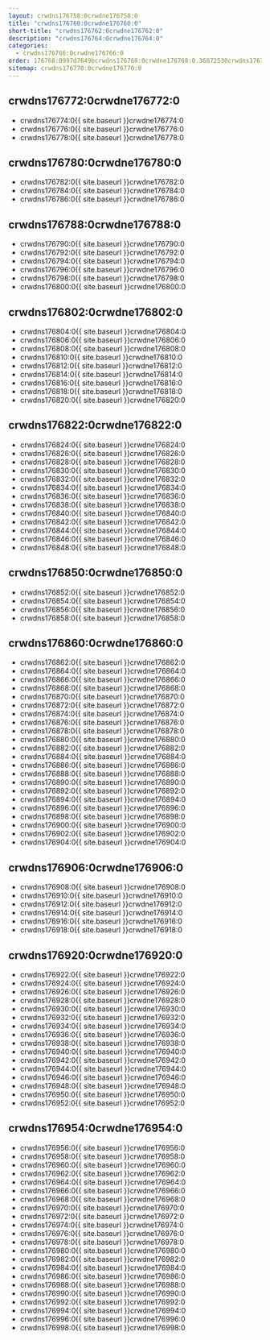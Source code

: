 ```yaml
---
layout: crwdns176758:0crwdne176758:0
title: "crwdns176760:0crwdne176760:0"
short-title: "crwdns176762:0crwdne176762:0"
description: "crwdns176764:0crwdne176764:0"
categories:
  - crwdns176766:0crwdne176766:0
order: 176768:0997d7649bcrwdns176768:0crwdne176768:0.36872530crwdns176768:0crwdne176768:0
sitemap: crwdns176770:0crwdne176770:0
---
```


## crwdns176772:0crwdne176772:0

- crwdns176774:0{{ site.baseurl }}crwdne176774:0
- crwdns176776:0{{ site.baseurl }}crwdne176776:0
- crwdns176778:0{{ site.baseurl }}crwdne176778:0

## crwdns176780:0crwdne176780:0

- crwdns176782:0{{ site.baseurl }}crwdne176782:0
- crwdns176784:0{{ site.baseurl }}crwdne176784:0
- crwdns176786:0{{ site.baseurl }}crwdne176786:0

## crwdns176788:0crwdne176788:0

- crwdns176790:0{{ site.baseurl }}crwdne176790:0
- crwdns176792:0{{ site.baseurl }}crwdne176792:0
- crwdns176794:0{{ site.baseurl }}crwdne176794:0
- crwdns176796:0{{ site.baseurl }}crwdne176796:0
- crwdns176798:0{{ site.baseurl }}crwdne176798:0
- crwdns176800:0{{ site.baseurl }}crwdne176800:0

## crwdns176802:0crwdne176802:0

- crwdns176804:0{{ site.baseurl }}crwdne176804:0
- crwdns176806:0{{ site.baseurl }}crwdne176806:0
- crwdns176808:0{{ site.baseurl }}crwdne176808:0
- crwdns176810:0{{ site.baseurl }}crwdne176810:0
- crwdns176812:0{{ site.baseurl }}crwdne176812:0
- crwdns176814:0{{ site.baseurl }}crwdne176814:0
- crwdns176816:0{{ site.baseurl }}crwdne176816:0
- crwdns176818:0{{ site.baseurl }}crwdne176818:0
- crwdns176820:0{{ site.baseurl }}crwdne176820:0

## crwdns176822:0crwdne176822:0

- crwdns176824:0{{ site.baseurl }}crwdne176824:0
- crwdns176826:0{{ site.baseurl }}crwdne176826:0
- crwdns176828:0{{ site.baseurl }}crwdne176828:0
- crwdns176830:0{{ site.baseurl }}crwdne176830:0
- crwdns176832:0{{ site.baseurl }}crwdne176832:0
- crwdns176834:0{{ site.baseurl }}crwdne176834:0
- crwdns176836:0{{ site.baseurl }}crwdne176836:0
- crwdns176838:0{{ site.baseurl }}crwdne176838:0
- crwdns176840:0{{ site.baseurl }}crwdne176840:0
- crwdns176842:0{{ site.baseurl }}crwdne176842:0
- crwdns176844:0{{ site.baseurl }}crwdne176844:0
- crwdns176846:0{{ site.baseurl }}crwdne176846:0
- crwdns176848:0{{ site.baseurl }}crwdne176848:0

## crwdns176850:0crwdne176850:0

- crwdns176852:0{{ site.baseurl }}crwdne176852:0
- crwdns176854:0{{ site.baseurl }}crwdne176854:0
- crwdns176856:0{{ site.baseurl }}crwdne176856:0
- crwdns176858:0{{ site.baseurl }}crwdne176858:0

## crwdns176860:0crwdne176860:0

- crwdns176862:0{{ site.baseurl }}crwdne176862:0
- crwdns176864:0{{ site.baseurl }}crwdne176864:0
- crwdns176866:0{{ site.baseurl }}crwdne176866:0
- crwdns176868:0{{ site.baseurl }}crwdne176868:0
- crwdns176870:0{{ site.baseurl }}crwdne176870:0
- crwdns176872:0{{ site.baseurl }}crwdne176872:0
- crwdns176874:0{{ site.baseurl }}crwdne176874:0
- crwdns176876:0{{ site.baseurl }}crwdne176876:0
- crwdns176878:0{{ site.baseurl }}crwdne176878:0
- crwdns176880:0{{ site.baseurl }}crwdne176880:0
- crwdns176882:0{{ site.baseurl }}crwdne176882:0
- crwdns176884:0{{ site.baseurl }}crwdne176884:0
- crwdns176886:0{{ site.baseurl }}crwdne176886:0
- crwdns176888:0{{ site.baseurl }}crwdne176888:0
- crwdns176890:0{{ site.baseurl }}crwdne176890:0
- crwdns176892:0{{ site.baseurl }}crwdne176892:0
- crwdns176894:0{{ site.baseurl }}crwdne176894:0
- crwdns176896:0{{ site.baseurl }}crwdne176896:0
- crwdns176898:0{{ site.baseurl }}crwdne176898:0
- crwdns176900:0{{ site.baseurl }}crwdne176900:0
- crwdns176902:0{{ site.baseurl }}crwdne176902:0
- crwdns176904:0{{ site.baseurl }}crwdne176904:0

## crwdns176906:0crwdne176906:0

- crwdns176908:0{{ site.baseurl }}crwdne176908:0
- crwdns176910:0{{ site.baseurl }}crwdne176910:0
- crwdns176912:0{{ site.baseurl }}crwdne176912:0
- crwdns176914:0{{ site.baseurl }}crwdne176914:0
- crwdns176916:0{{ site.baseurl }}crwdne176916:0
- crwdns176918:0{{ site.baseurl }}crwdne176918:0

## crwdns176920:0crwdne176920:0

- crwdns176922:0{{ site.baseurl }}crwdne176922:0
- crwdns176924:0{{ site.baseurl }}crwdne176924:0
- crwdns176926:0{{ site.baseurl }}crwdne176926:0
- crwdns176928:0{{ site.baseurl }}crwdne176928:0
- crwdns176930:0{{ site.baseurl }}crwdne176930:0
- crwdns176932:0{{ site.baseurl }}crwdne176932:0
- crwdns176934:0{{ site.baseurl }}crwdne176934:0
- crwdns176936:0{{ site.baseurl }}crwdne176936:0
- crwdns176938:0{{ site.baseurl }}crwdne176938:0
- crwdns176940:0{{ site.baseurl }}crwdne176940:0
- crwdns176942:0{{ site.baseurl }}crwdne176942:0
- crwdns176944:0{{ site.baseurl }}crwdne176944:0
- crwdns176946:0{{ site.baseurl }}crwdne176946:0
- crwdns176948:0{{ site.baseurl }}crwdne176948:0
- crwdns176950:0{{ site.baseurl }}crwdne176950:0
- crwdns176952:0{{ site.baseurl }}crwdne176952:0

## crwdns176954:0crwdne176954:0

- crwdns176956:0{{ site.baseurl }}crwdne176956:0
- crwdns176958:0{{ site.baseurl }}crwdne176958:0
- crwdns176960:0{{ site.baseurl }}crwdne176960:0
- crwdns176962:0{{ site.baseurl }}crwdne176962:0
- crwdns176964:0{{ site.baseurl }}crwdne176964:0
- crwdns176966:0{{ site.baseurl }}crwdne176966:0
- crwdns176968:0{{ site.baseurl }}crwdne176968:0
- crwdns176970:0{{ site.baseurl }}crwdne176970:0
- crwdns176972:0{{ site.baseurl }}crwdne176972:0
- crwdns176974:0{{ site.baseurl }}crwdne176974:0
- crwdns176976:0{{ site.baseurl }}crwdne176976:0
- crwdns176978:0{{ site.baseurl }}crwdne176978:0
- crwdns176980:0{{ site.baseurl }}crwdne176980:0
- crwdns176982:0{{ site.baseurl }}crwdne176982:0
- crwdns176984:0{{ site.baseurl }}crwdne176984:0
- crwdns176986:0{{ site.baseurl }}crwdne176986:0
- crwdns176988:0{{ site.baseurl }}crwdne176988:0
- crwdns176990:0{{ site.baseurl }}crwdne176990:0
- crwdns176992:0{{ site.baseurl }}crwdne176992:0
- crwdns176994:0{{ site.baseurl }}crwdne176994:0
- crwdns176996:0{{ site.baseurl }}crwdne176996:0
- crwdns176998:0{{ site.baseurl }}crwdne176998:0